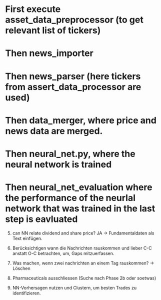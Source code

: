 # First execute asset_data_preprocessor (to get relevant list of tickers)
# Then news_importer
# Then news_parser (here tickers from assert_data_processor are used)
# Then data_merger, where price and news data are merged.
# Then neural_net.py, where the neural network is trained
# Then neural_net_evaluation where the performance of the neurlal network that was trained in the last step is eavluated

5. can NN relate dividend and share price? JA -> Fundamentaldaten als Text einfügen.

7. Berücksichtigen wann die Nachrichten rauskommen und lieber C-C anstatt O-C betrachten, um, Gaps mitzuerfassen.

8. Was machen, wenn zwei nachrichten an einem Tag rauskommen? -> Löschen

9. Pharmaceuticals ausschliessen (Suche nach Phase 2b oder soetwas)

10. NN-Vorhersagen nutzen und Clustern, um besten Trades zu identifizieren.